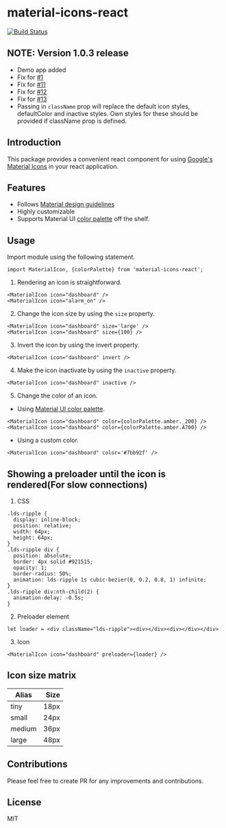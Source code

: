 # material-icons-react

[![Build Status](https://semaphoreci.com/api/v1/logtrace/material-icons-react/branches/master/shields_badge.svg)](https://semaphoreci.com/logtrace/material-icons-react)

## NOTE: Version 1.0.3 release

* Demo app added
* Fix for [#1](https://github.com/logtrace/material-icons-react/issues/1)
* Fix for [#11](https://github.com/logtrace/material-icons-react/issues/11)
* Fix for [#12](https://github.com/logtrace/material-icons-react/issues/12)
* Fix for [#13](https://github.com/logtrace/material-icons-react/issues/13)
* Passing in `className` prop will replace the default icon styles, defaultColor and inactive styles. Own styles for these should be provided if className prop is defined.

## Introduction

This package provides a convenient react component for using [Google's Material Icons](https://material.io/icons/) in your react application.

## Features

* Follows [Material design guidelines](https://google.github.io/material-design-icons/#icon-font-for-the-web)
* Highly customizable
* Supports Material UI [color palette](https://www.materialui.co/colors) off the shelf.

## Usage

Import module using the following statement.

```
import MaterialIcon, {colorPalette} from 'material-icons-react';
```

1. Rendering an icon is straightforward.

```
<MaterialIcon icon="dashboard" />
<MaterialIcon icon="alarm_on" />
```
2. Change the icon size by using the `size` property.

```
<MaterialIcon icon="dashboard" size='large' />
<MaterialIcon icon="dashboard" size={100} />
```
3. Invert the icon by using the invert property.
```
<MaterialIcon icon="dashboard" invert />
```
4. Make the icon inactivate by using the `inactive` property.
```
<MaterialIcon icon="dashboard" inactive />
```
5. Change the color of an icon.
* Using [Material UI color palette](https://www.materialui.co/colors).
```
<MaterialIcon icon="dashboard" color={colorPalette.amber._200} />
<MaterialIcon icon="dashboard" color={colorPalette.amber.A700} />
```
* Using a custom color.
```
<MaterialIcon icon="dashboard" color='#7bb92f' />
```

## Showing a preloader until the icon is rendered(For slow connections)
1. CSS

```
.lds-ripple {
  display: inline-block;
  position: relative;
  width: 64px;
  height: 64px;
}
.lds-ripple div {
  position: absolute;
  border: 4px solid #921515;
  opacity: 1;
  border-radius: 50%;
  animation: lds-ripple 1s cubic-bezier(0, 0.2, 0.8, 1) infinite;
}
.lds-ripple div:nth-child(2) {
  animation-delay: -0.5s;
}
```

2. Preloader element

```
let loader = <div className="lds-ripple"><div></div><div></div></div>
```

3. Icon

```
<MaterialIcon icon="dashboard" preloader={loader} />
```

## Icon size matrix
| Alias | Size |
|-------|-----:|
| tiny  | 18px |
| small | 24px |
| medium| 36px |
| large | 48px |

## Contributions

Please feel free to create PR for any improvements and contributions.

## License

MIT
